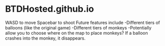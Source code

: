 # BTDHosted.github.io
WASD to move
Spacebar to shoot
Future features include
  -Different tiers of balloons (like the original game)
  -Different tiers of monkeys 
  -Potentially allow you to choose where on the map to place monkeys? If a balloon crashes into the monkey, it disappears.
